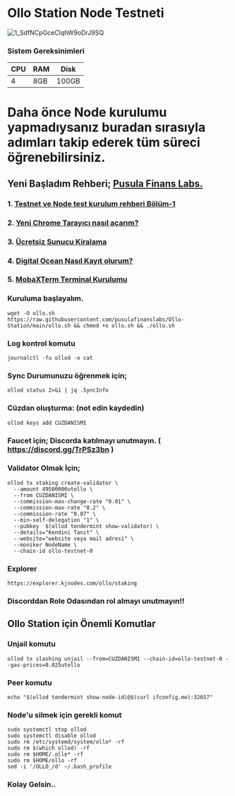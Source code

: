 # Ollo Station Node Testneti

![1_SdfNCpGceClqhW9oDrJ9SQ](https://user-images.githubusercontent.com/111747226/192885867-b9efe612-681b-4461-8ce5-7e306a7ed237.png)




### Sistem Gereksinimleri 

|CPU | RAM  | Disk  | 
|----|------|----------|
|   4| 8GB  | 100GB    |

 # Daha önce Node kurulumu yapmadıysanız buradan sırasıyla adımları takip ederek tüm süreci öğrenebilirsiniz.
  ## Yeni Başladım Rehberi; [Pusula Finans Labs.](https://www.labs.pusulafinans.com/category/rehber/)
  ### 1. [Testnet ve Node test kurulum rehberi Bölüm-1](https://www.labs.pusulafinans.com/2022/08/23/testnet-ve-node-kurulum-rehberi/)
  ### 2. [Yeni Chrome Tarayıcı nasıl açarım?](https://www.labs.pusulafinans.com/2022/08/23/yeni-chrome-tarayici-nasil-acarim/)
  ### 3. [Ücretsiz Sunucu Kiralama](https://www.labs.pusulafinans.com/2022/08/23/nasil-ucretsiz-sunucu-kiralarim/)
  ### 4. [Digital Ocean Nasıl Kayıt olurum?](https://www.labs.pusulafinans.com/2022/08/23/digital-oceana-nasil-kayit-olabilirim/)
  ### 5. [MobaXTerm Terminal Kurulumu](https://www.labs.pusulafinans.com/2022/08/23/mobaxterm-terminal-kurulumu/)
  
### Kuruluma başlayalım.

```
wget -O ollo.sh https://raw.githubusercontent.com/pusulafinanslabs/Ollo-Station/main/ollo.sh && chmod +x ollo.sh && ./ollo.sh
```

### Log kontrol komutu

```
journalctl -fu ollod -o cat
```

### Sync Durumunuzu öğrenmek için;

```
ollod status 2>&1 | jq .SyncInfo
```

### Cüzdan oluşturma: (not edin kaydedin)
```
ollod keys add CUZDANISMI
```

### Faucet için; Discorda katılmayı unutmayın. ( https://discord.gg/TrPSz3bn )

### Validator Olmak İçin;

```
ollod tx staking create-validator \
  --amount 49500000utollo \
  --from CUZDANISMI \
  --commission-max-change-rate "0.01" \
  --commission-max-rate "0.2" \
  --commission-rate "0.07" \
  --min-self-delegation "1" \
  --pubkey  $(ollod tendermint show-validator) \
  --details="Kendini Tanıt" \
  --website="website veya mail adresi" \
  --moniker NodeName \
  --chain-id ollo-testnet-0
```

### Explorer

```
https://explorer.kjnodes.com/ollo/staking
```

### Discorddan Role Odasından rol almayı unutmayın!!

## Ollo Station için Önemli Komutlar

### Unjail komutu

```
ollod tx slashing unjail --from=CUZDANISMI --chain-id=ollo-testnet-0 --gas-prices=0.025utollo
```

### Peer komutu

```
echo "$(ollod tendermint show-node-id)@$(curl ifconfig.me):32657"
```

### Node'u silmek için gerekli komut

```
sudo systemctl stop ollod
sudo systemctl disable ollod
sudo rm /etc/systemd/system/ollo* -rf
sudo rm $(which ollod) -rf
sudo rm $HOME/.ollo* -rf
sudo rm $HOME/ollo -rf
sed -i '/OLLO_/d' ~/.bash_profile
```

### Kolay Gelsin..

